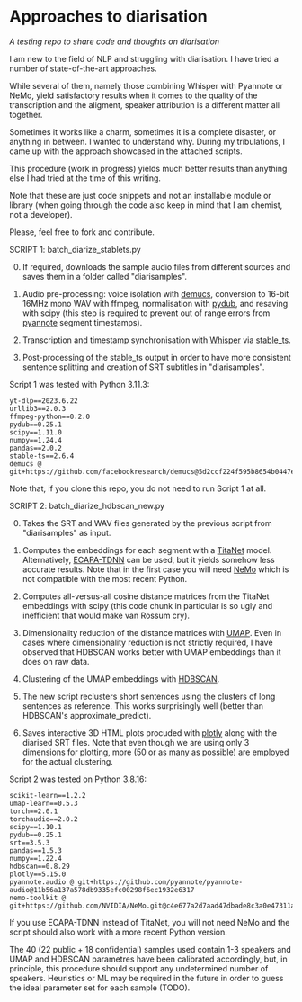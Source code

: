 # Approaches to diarisation

_A testing repo to share code and thoughts on diarisation_

I am new to the field of NLP and struggling with diarisation. I have tried a number of state-of-the-art approaches. 

While several of them, namely those combining Whisper with Pyannote or NeMo, yield satisfactory results when it comes to the quality of the transcription and the aligment, speaker attribution is a different matter all together. 

Sometimes it works like a charm, sometimes it is a complete disaster, or anything in between. I wanted to understand why. During my tribulations, I came up with the approach showcased in the attached scripts.

This procedure (work in progress) yields much better results than anything else I had tried at the time of this writing. 

Note that these are just code snippets and not an installable module or library (when going through the code also keep in mind that I am chemist, not a developer).

Please, feel free to fork and contribute.


SCRIPT 1: batch_diarize_stablets.py

0. If required, downloads the sample audio files from different sources and saves them in a folder called "diarisamples". 

1. Audio pre-processing: voice isolation with [demucs](https://github.com/facebookresearch/demucs), conversion to 16-bit 16MHz mono WAV with ffmpeg, normalisation with [pydub](https://github.com/jiaaro/pydub), and resaving with scipy (this step is required to prevent out of range errors from [pyannote](https://github.com/pyannote/pyannote-audio) segment timestamps).
   
2. Transcription and timestamp synchronisation with [Whisper](https://github.com/openai/whisper) via [stable_ts](https://github.com/jianfch/stable-ts).

3. Post-processing of the stable_ts output in order to have more consistent sentence splitting and creation of SRT subtitles in "diarisamples".

Script 1 was tested with Python 3.11.3:

```
yt-dlp==2023.6.22
urllib3==2.0.3
ffmpeg-python==0.2.0
pydub==0.25.1
scipy==1.11.0
numpy==1.24.4
pandas==2.0.2
stable-ts==2.6.4
demucs @ git+https://github.com/facebookresearch/demucs@5d2ccf224f595b8654b0447e06f6adc866cca61a
```
Note that, if you clone this repo, you do not need to run Script 1 at all.


SCRIPT 2: batch_diarize_hdbscan_new.py

0. Takes the SRT and WAV files generated by the previous script from "diarisamples" as input.

1. Computes the embeddings for each segment with a [TitaNet](https://huggingface.co/nvidia/speakerverification_en_titanet_large) model. Alternatively, [ECAPA-TDNN](https://huggingface.co/speechbrain/spkrec-ecapa-voxceleb) can be used, but it yields somehow less accurate results. Note that in the first case you will need [NeMo](https://github.com/NVIDIA/NeMo) which is not compatible with the most recent Python.

2. Computes all-versus-all cosine distance matrices from the TitaNet embeddings with scipy (this code chunk in particular is so ugly and inefficient that would make van Rossum cry).

3. Dimensionality reduction of the distance matrices with [UMAP](https://github.com/lmcinnes/umap). Even in cases where dimensionality reduction is not strictly required, I have observed that HDBSCAN works better with UMAP embeddings than it does on raw data. 

4. Clustering of the UMAP embeddings with [HDBSCAN](https://github.com/scikit-learn-contrib/hdbscan).
   
5. The new script reclusters short sentences using the clusters of long sentences as reference. This works surprisingly well (better than HDBSCAN's approximate_predict).

6. Saves interactive 3D HTML plots procuded with [plotly](https://github.com/plotly/plotly.py) along with the diarised SRT files. Note that even though we are using only 3 dimensions for plotting, more (50 or as many as possible) are employed for the actual clustering.

Script 2 was tested on Python 3.8.16:

```
scikit-learn==1.2.2
umap-learn==0.5.3
torch==2.0.1
torchaudio==2.0.2
scipy==1.10.1
pydub==0.25.1
srt==3.5.3
pandas==1.5.3
numpy==1.22.4
hdbscan==0.8.29
plotly==5.15.0
pyannote.audio @ git+https://github.com/pyannote/pyannote-audio@11b56a137a578db9335efc00298f6ec1932e6317
nemo-toolkit @ git+https://github.com/NVIDIA/NeMo.git@c4e677a2d7aad47dbade8c3a0e47311a51d03bba
```

If you use ECAPA-TDNN instead of TitaNet, you will not need NeMo and the script should also work with a more recent Python version.

The 40 (22 public + 18 confidential) samples used contain 1-3 speakers and UMAP and HDBSCAN parametres have been calibrated accordingly, but, in principle, this procedure should support any undetermined number of speakers. Heuristics or ML may be required in the future in order to guess the ideal parameter set for each sample (TODO). 
